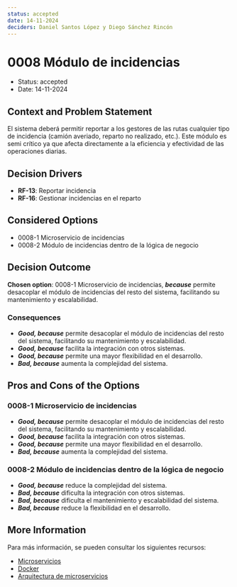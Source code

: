 ```yaml
---
status: accepted
date: 14-11-2024
deciders: Daniel Santos López y Diego Sánchez Rincón
---
```


# 0008 Módulo de incidencias

* Status: accepted
* Date: 14-11-2024

## Context and Problem Statement

El sistema deberá permitir reportar a los gestores de las rutas cualquier tipo de incidencia (camión averiado, reparto no realizado, etc.). Este módulo es semi crítico ya que afecta directamente a la eficiencia y efectividad de las operaciones diarias.

## Decision Drivers

* **RF-13**: Reportar incidencia
* **RF-16**: Gestionar incidencias en el reparto

## Considered Options

* 0008-1 Microservicio de incidencias
* 0008-2 Módulo de incidencias dentro de la lógica de negocio

## Decision Outcome

**Chosen option**: 0008-1 Microservicio de incidencias, ***because*** permite desacoplar el módulo de incidencias del resto del sistema, facilitando su mantenimiento y escalabilidad.

### Consequences

* ***Good, because*** permite desacoplar el módulo de incidencias del resto del sistema, facilitando su mantenimiento y escalabilidad.
* ***Good, because*** facilita la integración con otros sistemas.
* ***Good, because*** permite una mayor flexibilidad en el desarrollo.
* ***Bad, because*** aumenta la complejidad del sistema.

## Pros and Cons of the Options

### 0008-1 Microservicio de incidencias

* ***Good, because*** permite desacoplar el módulo de incidencias del resto del sistema, facilitando su mantenimiento y escalabilidad.
* ***Good, because*** facilita la integración con otros sistemas.
* ***Good, because*** permite una mayor flexibilidad en el desarrollo.
* ***Bad, because*** aumenta la complejidad del sistema.

### 0008-2 Módulo de incidencias dentro de la lógica de negocio

* ***Good, because*** reduce la complejidad del sistema.
* ***Bad, because*** dificulta la integración con otros sistemas.
* ***Bad, because*** dificulta el mantenimiento y escalabilidad del sistema.
* ***Bad, because*** reduce la flexibilidad en el desarrollo.

## More Information

Para más información, se pueden consultar los siguientes recursos:

* [Microservicios](https://aws.amazon.com/es/microservices/#:~:text=Los%20microservicios%20son%20un%20enfoque,servicios%20son%20equipos%20peque%C3%B1os%20independientes.)
* [Docker](https://www.docker.com/)
* [Arquitectura de microservicios](https://martinfowler.com/articles/microservices.html)